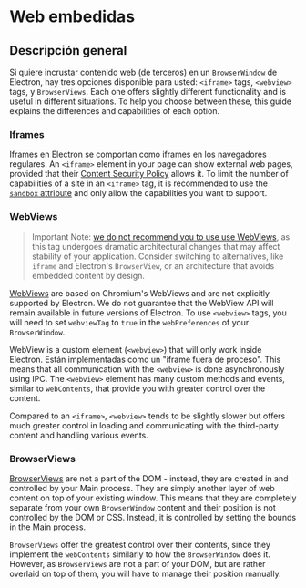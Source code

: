 # Web embedidas

## Descripción general

Si quiere incrustar contenido web (de terceros) en un `BrowserWindow` de Electron, hay tres opciones disponible para usted: `<iframe>` tags, `<webview>` tags, y `BrowserViews`. Each one offers slightly different functionality and is useful in different situations. To help you choose between these, this guide explains the differences and capabilities of each option.

### Iframes

Iframes en Electron se comportan como iframes en los navegadores regulares. An `<iframe>` element in your page can show external web pages, provided that their [Content Security Policy](https://developer.mozilla.org/en-US/docs/Web/HTTP/CSP) allows it. To limit the number of capabilities of a site in an `<iframe>` tag, it is recommended to use the [`sandbox` attribute](https://developer.mozilla.org/en-US/docs/Web/HTML/Element/iframe#attr-sandbox) and only allow the capabilities you want to support.

### WebViews

> Important Note: [we do not recommend you to use use WebViews](../api/webview-tag.md#warning), as this tag undergoes dramatic architectural changes that may affect stability of your application. Consider switching to alternatives, like `iframe` and Electron's `BrowserView`, or an architecture that avoids embedded content by design.

[WebViews](../api/webview-tag.md) are based on Chromium's WebViews and are not explicitly supported by Electron. We do not guarantee that the WebView API will remain available in future versions of Electron. To use `<webview>` tags, you will need to set `webviewTag` to `true` in the `webPreferences` of your `BrowserWindow`.

WebView is a custom element (`<webview>`) that will only work inside Electron. Están implementadas como un "iframe fuera de proceso". This means that all communication with the `<webview>` is done asynchronously using IPC. The `<webview>` element has many custom methods and events, similar to `webContents`, that provide you with greater control over the content.

Compared to an `<iframe>`, `<webview>` tends to be slightly slower but offers much greater control in loading and communicating with the third-party content and handling various events.

### BrowserViews

[BrowserViews](../api/browser-view.md) are not a part of the DOM - instead, they are created in and controlled by your Main process. They are simply another layer of web content on top of your existing window. This means that they are completely separate from your own `BrowserWindow` content and their position is not controlled by the DOM or CSS. Instead, it is controlled by setting the bounds in the Main process.

`BrowserViews` offer the greatest control over their contents, since they implement the `webContents` similarly to how the `BrowserWindow` does it. However, as `BrowserViews` are not a part of your DOM, but are rather overlaid on top of them, you will have to manage their position manually.

